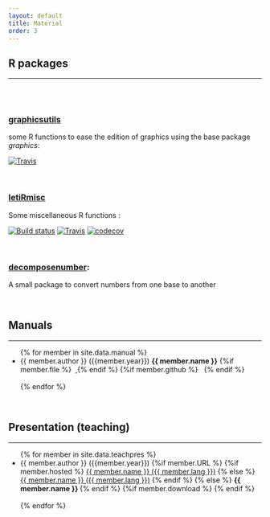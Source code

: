 ```yaml
---
layout: default
title: Material
order: 3
---
```


## R packages
<hr/>

<br/>
<br/>

### [graphicsutils](https://github.com/KevCaz/graphicsutils)

 some R functions to ease the edition of graphics using the base package *graphics*:

 [![Travis](https://travis-ci.org/KevCaz/graphicsutils.svg?branch=master)](https://travis-ci.org/KevCaz/graphicsutils)


<br/>

### [letiRmisc](https://github.com/letiR/letiRmisc)

Some miscellaneous R functions :

  [![Build  status](https://ci.appveyor.com/api/projects/status/x5ngkcflyfiixr37?svg=true)](https://ci.appveyor.com/project/KevCaz/letirmisc)
  [![Travis](https://travis-ci.org/letiR/letiRmisc.svg?branch=master)](https://travis-ci.org/letiR/letiRmisc)
  [![codecov](https://codecov.io/gh/letiR/letiRmisc/branch/master/graph/badge.svg)](https://codecov.io/gh/letiR/letiRmisc)


<br/>

### [decomposenumber](https://github.com/KevCaz/decomposenumbers):

 A small package to convert numbers from one base to another


<br/>

## Manuals
<hr/>

<ul>
{% for member in site.data.manual %}
  <li>
    {{ member.author }} ({{member.year}}) <b> {{ member.name }}</b>
    {%if member.file %}
    &nbsp;<a href="{{ site.baseurl }}/material/assets/{{ member.file }}"> <i class="fa fa-file-pdf-o"></i></a>
    {% endif %}
    {%if member.github %}
    &nbsp;<a href="{{ member.github }}"><i class="fa fa-github"></i></a>
    {% endif %}
  </li>
  <br/>
{% endfor %}
</ul>

<br/>


## Presentation (teaching)
<hr/>

<ul>
{% for member in site.data.teachpres %}
  <li>
    {{ member.author }} ({{member.year}})
    {%if member.URL %}
      {%if member.hosted %}
        <a href="{{ site.baseurl }}/material/assets/{{ member.URL }}">{{ member.name }} ({{ member.lang }})</a>
      {% else %}
        <a href="{{ member.URL }}">{{ member.name }} ({{ member.lang }})</a>
      {% endif %}
    {% else %}
      <b> {{ member.name }} </b>
    {% endif %}
    {%if member.download %}
      <a href="{{ site.baseurl }}/material/assets/{{ member.download }}"><i class="fa fa-download"></i></a>
    {% endif %}
  </li>
  <br/>
{% endfor %}
</ul>
